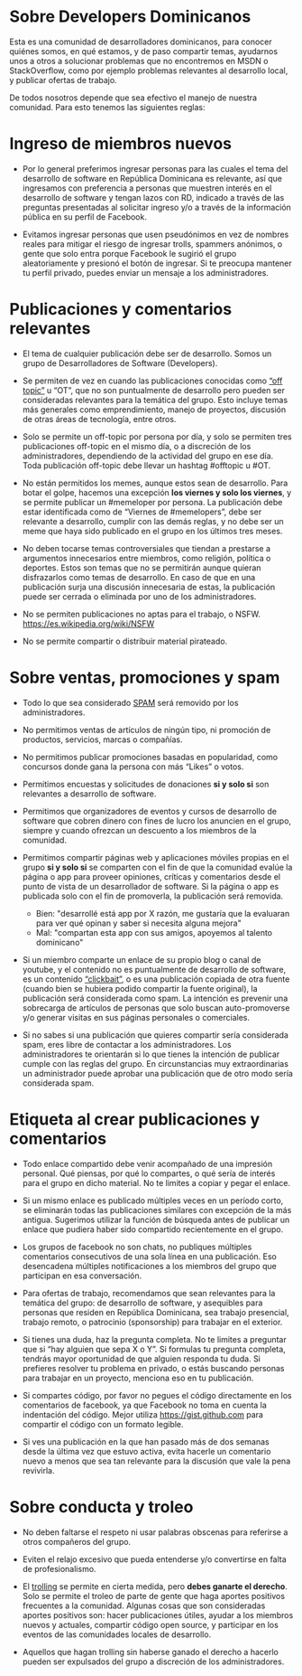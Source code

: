 # Sobre Developers Dominicanos

Esta es una comunidad de desarrolladores dominicanos, para conocer quiénes somos, en qué estamos, y de paso compartir temas, ayudarnos unos a otros a solucionar problemas que no encontremos en MSDN o StackOverflow, como por ejemplo problemas relevantes al desarrollo local, y publicar ofertas de trabajo.

De todos nosotros depende que sea efectivo el manejo de nuestra comunidad. Para esto tenemos las siguientes reglas:

# Ingreso de miembros nuevos

* Por lo general preferimos ingresar personas para las cuales el tema del desarrollo de software en República Dominicana es relevante, así que ingresamos con preferencia a personas que muestren interés en el desarrollo de software y tengan lazos con RD, indicado a través de las preguntas presentadas al solicitar ingreso y/o a través de la información pública en su perfil de Facebook.

* Evitamos ingresar personas que usen pseudónimos en vez de nombres reales para mitigar el riesgo de ingresar trolls, spammers anónimos, o gente que solo entra porque Facebook le sugirió el grupo aleatoriamente y presionó el botón de ingresar. Si te preocupa mantener tu perfil privado, puedes enviar un mensaje a los administradores.

# Publicaciones y comentarios relevantes

* El tema de cualquier publicación debe ser de desarrollo. Somos un grupo de Desarrolladores de Software (Developers).

* Se permiten de vez en cuando las publicaciones conocidas como [“off topic”](https://es.wikipedia.org/wiki/Off_topic) u “OT”, que no son puntualmente de desarrollo pero pueden ser consideradas relevantes para la temática del grupo. Esto incluye temas más generales como emprendimiento, manejo de proyectos, discusión de otras áreas de tecnología, entre otros. 

* Solo se permite un off-topic por persona por día, y solo se permiten tres publicaciones off-topic en el mismo día, o a discreción de los administradores, dependiendo de la actividad del grupo en ese día. Toda publicación off-topic debe llevar un hashtag #offtopic u #OT.

* No están permitidos los memes, aunque estos sean de desarrollo. Para botar el golpe, hacemos una excepción **los viernes y solo los viernes**, y se permite publicar un ‪#memeloper‬ por persona. La publicación debe estar identificada como de “Viernes de #memelopers”, debe ser relevante a desarrollo, cumplir con las demás reglas, y no debe ser un meme que haya sido publicado en el grupo en los últimos tres meses.

* No deben tocarse temas controversiales que tiendan a prestarse a argumentos innecesarios entre miembros, como religión, política o deportes. Estos son temas que no se permitirán aunque quieran disfrazarlos como temas de desarrollo. En caso de que en una publicación surja una discusión innecesaria de estas, la publicación puede ser cerrada o eliminada por uno de los administradores.

* No se permiten publicaciones no aptas para el trabajo, o NSFW. https://es.wikipedia.org/wiki/NSFW

* No se permite compartir o distribuir material pirateado.

# Sobre ventas, promociones y spam

* Todo lo que sea considerado [SPAM](https://es.wikipedia.org/wiki/Spam) será removido por los administradores.

* No permitimos ventas de artículos de ningún tipo, ni promoción de productos, servicios, marcas o compañías.

* No permitimos publicar promociones basadas en popularidad, como concursos donde gana la persona con más “Likes” o votos.

* Permitimos encuestas y solicitudes de donaciones **si y solo si** son relevantes a desarrollo de software.

* Permitimos que organizadores de eventos y cursos de desarrollo de software que cobren dinero con fines de lucro los anuncien en el grupo, siempre y cuando ofrezcan un descuento a los miembros de la comunidad.

* Permitimos compartir páginas web y aplicaciones móviles propias en el grupo **si y solo si** se comparten con el fin de que la comunidad evalúe la página o app para proveer opiniones, críticas y comentarios desde el punto de vista de un desarrollador de software. Si la página o app es publicada solo con el fin de promoverla, la publicación será removida.
    * Bien: "desarrollé está app por X razón, me gustaría que la evaluaran para ver qué opinan y saber si necesita alguna mejora"
    * Mal: "compartan esta app con sus amigos, apoyemos al talento dominicano"

* Si un miembro comparte un enlace de su propio blog o canal de youtube, y el contenido no es puntualmente de desarrollo de software, es un contenido [“clickbait”](https://es.wikipedia.org/wiki/Clickbait), o es una publicación copiada de otra fuente (cuando bien se hubiera podido compartir la fuente original), la publicación será considerada como spam. La intención es prevenir una sobrecarga de artículos de personas que solo buscan auto-promoverse y/o generar visitas en sus páginas personales o comerciales.

* Si no sabes si una publicación que quieres compartir sería considerada spam, eres libre de contactar a los administradores. Los administradores te orientarán si lo que tienes la intención de publicar cumple con las reglas del grupo. En circunstancias muy extraordinarias un administrador puede aprobar una publicación que de otro modo sería considerada spam.

# Etiqueta al crear publicaciones y comentarios

* Todo enlace compartido debe venir acompañado de una impresión personal. Qué piensas, por qué lo compartes, o qué sería de interés para el grupo en dicho material. No te limites a copiar y pegar el enlace.

* Si un mismo enlace es publicado múltiples veces en un período corto, se eliminarán todas las publicaciones similares con excepción de la más antigua. Sugerimos utilizar la función de búsqueda antes de publicar un enlace que pudiera haber sido compartido recientemente en el grupo.

* Los grupos de facebook no son chats, no publiques múltiples comentarios consecutivos de una sola línea en una publicación. Eso desencadena múltiples notificaciones a los miembros del grupo que participan en esa conversación.

* Para ofertas de trabajo, recomendamos que sean relevantes para la temática del grupo: de desarrollo de software, y asequibles para personas que residen en República Dominicana, sea trabajo presencial, trabajo remoto, o patrocinio (sponsorship) para trabajar en el exterior.

* Si tienes una duda, haz la pregunta completa. No te limites a preguntar que si “hay alguien que sepa X o Y”. Si formulas tu pregunta completa, tendrás mayor oportunidad de que alguien responda tu duda. Si prefieres resolver tu problema en privado, o estás buscando personas para trabajar en un proyecto, menciona eso en tu publicación.

* Si compartes código, por favor no pegues el código directamente en los comentarios de facebook, ya que Facebook no toma en cuenta la indentación del código. Mejor utiliza https://gist.github.com para compartir el código con un formato legible.

* Si ves una publicación en la que han pasado más de dos semanas desde la última vez que estuvo activa, evita hacerle un comentario nuevo a menos que sea tan relevante para la discusión que vale la pena revivirla.

# Sobre conducta y troleo

* No deben faltarse el respeto ni usar palabras obscenas para referirse a otros compañeros del grupo.

* Eviten el relajo excesivo que pueda entenderse y/o convertirse en falta de profesionalismo.

* El [trolling](https://es.wikipedia.org/wiki/Trol_(Internet)) se permite en cierta medida, pero **debes ganarte el derecho**. Solo se permite el troleo de parte de gente que haga aportes positivos frecuentes a la comunidad. Algunas cosas que son consideradas aportes positivos son: hacer publicaciones útiles, ayudar a los miembros nuevos y actuales, compartir código open source, y participar en los eventos de las comunidades locales de desarrollo.

* Aquellos que hagan trolling sin haberse ganado el derecho a hacerlo pueden ser expulsados del grupo a discreción de los administradores.
